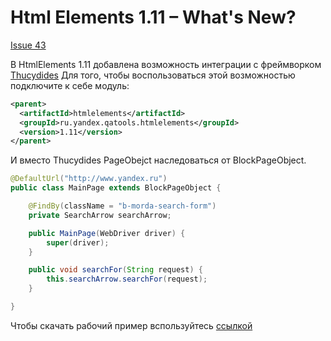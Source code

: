 Html Elements 1.11 – What's New?
===============================

[Issue 43](https://github.com/yandex-qatools/htmlelements/issues/43)

В HtmlElements 1.11 добавлена возможность интеграции с фреймворком [Thucydides](http://thucydides-webtests.com)
Для того, чтобы воспользоваться этой возможностью подключите к себе модуль: 

```xml
<parent>
  <artifactId>htmlelements</artifactId>
  <groupId>ru.yandex.qatools.htmlelements</groupId>
  <version>1.11</version>
</parent>
```

И вместо Thucydides PageObejct наследоваться от BlockPageObject.

```java
@DefaultUrl("http://www.yandex.ru")
public class MainPage extends BlockPageObject {

    @FindBy(className = "b-morda-search-form")
    private SearchArrow searchArrow;

    public MainPage(WebDriver driver) {
        super(driver);
    }

    public void searchFor(String request) {
        this.searchArrow.searchFor(request);
    }

}
```

Чтобы скачать рабочий пример вспользуйтесь [ссылкой](https://github.com/yandex-qatools/htmlelements-examples/tree/master/htmlelements-thucydides-example)
